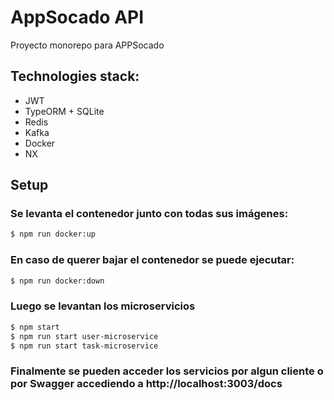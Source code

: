 # AppSocado API
Proyecto monorepo para APPSocado



## Technologies stack:

- JWT
- TypeORM + SQLite
- Redis
- Kafka
- Docker
- NX

## Setup

### Se levanta el contenedor junto con todas sus imágenes:
```bash
$ npm run docker:up
```
### En caso de querer bajar el contenedor se puede ejecutar:
```bash
$ npm run docker:down
```

### Luego se levantan los microservicios
```bash
$ npm start
$ npm run start user-microservice
$ npm run start task-microservice
```

### Finalmente se pueden acceder los servicios por algun cliente o por Swagger accediendo a http://localhost:3003/docs
